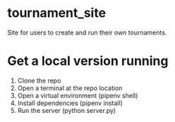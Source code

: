 # tournament_site
Site for users to create and run their own tournaments.

# Get a local version running
1. Clone the repo
3. Open a terminal at the repo location
4. Open a virtual environment (pipenv shell)
5. Install dependencies (pipenv install)
6. Run the server (python server.py)
